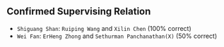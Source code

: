 ## Confirmed Supervising Relation
- `Shiguang Shan`: `Ruiping Wang` and `Xilin Chen` (100% correct)
- `Wei Fan`: `ErHeng Zhong` and `Sethurman Panchanathan(X)` (50% correct)